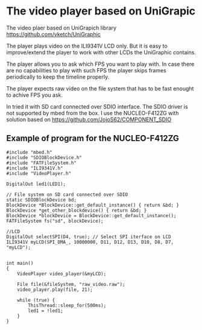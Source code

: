 # The video player based on UniGrapic 
The video plaer based on UniGrapich library https://github.com/vketch/UniGraphic

The player plays video on the ILI9341V LCD only. But it is easy to improve/extend the player to work with other LCDs the UniGraphic contains.

The player allows you to ask which FPS you want to play with. In case there are no capabilities to play with such FPS the player skips frames periodically to keep the timeline properly.  

The player expects raw video on the file system that has to be fast enought to achive FPS you ask. 

In tried it with SD card connected over SDIO interface.
The SDIO driver is not supported by mbed from the box. 
I use the NUCLEO-F412ZG with solution based on https://github.com/JojoS62/COMPONENT_SDIO 

## Example of program for the NUCLEO-F412ZG
```
#include "mbed.h"
#include "SDIOBlockDevice.h"
#include "FATFileSystem.h"
#include "ILI9341V.h"
#include "VideoPlayer.h"

DigitalOut led1(LED1);

// File system on SD card connected over SDIO
static SDIOBlockDevice bd;
BlockDevice *BlockDevice::get_default_instance() { return &bd; }
BlockDevice *get_other_blockdevice() { return &bd; }
BlockDevice *blockDevice = BlockDevice::get_default_instance();
FATFileSystem fs("sd", blockDevice);

//LCD
DigitalOut selectSPI(D4, true); // Select SPI iterface on LCD
ILI9341V myLCD(SPI_DMA_, 10000000, D11, D12, D13, D10, D8, D7, "myLCD");


int main()
{    
    VideoPlayer video_player(&myLCD);

    File file(&fileSystem, "raw_video.raw");
    video_player.play(file, 21);

    while (true) {
        ThisThread::sleep_for(500ms);
        led1 = !led1;    
    }
}

```


